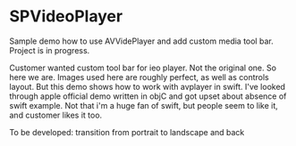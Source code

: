 # SPVideoPlayer
Sample demo how to use AVVidePlayer and add custom media tool bar. Project is in progress. 

Customer wanted custom tool bar for ieo player. Not the original one. So here we are.
Images used here are roughly perfect, as well as controls layout. But this demo shows how to work with avplayer in swift.
I've looked through apple official demo written in objC and got upset about absence of swift example. Not that i'm a huge fan of swift, but people seem to like it, and customer likes it too.

To be developed:
transition from portrait to landscape and back
